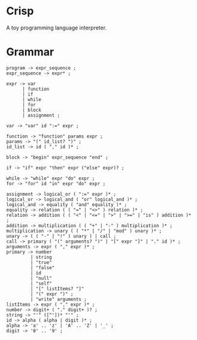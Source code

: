 # Crisp
A toy programming language interpreter.

# Grammar

    program -> expr_sequence ;
    expr_sequence -> expr* ;

    expr -> var
          | function
          | if
          | while
          | for
          | block
          | assignment ;

    var -> "var" id ":=" expr ;

    function -> "function" params expr ;
    params -> "(" id_list? ")" ;
    id_list -> id ( "," id )* ;

    block -> "begin" expr_sequence "end" ;

    if -> "if" expr "then" expr ("else" expr)? ;

    while -> "while" expr "do" expr ;
    for -> "for" id "in" expr "do" expr ;

    assignment -> logical_or ( ":=" expr )* ;
    logical_or -> logical_and ( "or" logical_and )* ;
    logical_and -> equality ( "and" equality )* ;
    equality -> relation ( ( "=" | "<>" ) relation )* ;
    relation -> addition ( ( "<" | "<=" | ">" | ">=" | "is" ) addition )* ;
    addition -> multiplication ( ( "+" | "-" ) multiplication )* ;
    multiplication -> unary ( ( "*" | "/" | "mod" ) unary )* ;
    unary -> ( ( "-" | "!" ) unary ) | call ; 
    call -> primary ( "(" arguments? ")" | "[" expr "]" | "." id )* ;
    arguments -> expr ( "," expr )* ;
    primary -> number
             | string
             | "true"
             | "false"
             | id
             | "null"
             | "self"
             | "[" listItems? "]"
             | "(" expr ")" ;
             | "write" arguments ;
    listItems -> expr ( "," expr )* ;
    number -> digit+ ( "." digit+ )? ;
    string -> "'" ([^'])* "'" ;
    id -> alpha ( alpha | digit )* ;
    alpha -> 'a' .. 'z' | 'A' .. 'Z' | '_' ;
    digit -> '0' .. '9' ;
